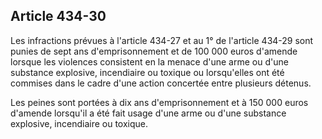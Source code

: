 Article 434-30
----
Les infractions prévues à l'article 434-27 et au 1° de l'article 434-29 sont
punies de sept ans d'emprisonnement et de 100 000 euros d'amende lorsque les
violences consistent en la menace d'une arme ou d'une substance explosive,
incendiaire ou toxique ou lorsqu'elles ont été commises dans le cadre d'une
action concertée entre plusieurs détenus.

Les peines sont portées à dix ans d'emprisonnement et à 150 000 euros d'amende
lorsqu'il a été fait usage d'une arme ou d'une substance explosive, incendiaire
ou toxique.
